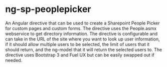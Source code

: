# ng-sp-peoplepicker
An Angular directive that can be used to create a Sharepoint People Picker for custom pages and custom forms. The directive uses the People.asmx webservice to get directory information. The directive is configurable and can take in the URL of the site where you want to look up user information, if it should allow multiple users to be selected, the limit of users that it should return, and the ng-model that it will return the selected users to. The directive uses Bootstrap 3 and Fuel UX but can be easily swapped out if needed.
